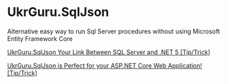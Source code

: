 # UkrGuru.SqlJson
Alternative easy way to run Sql Server procedures without using Microsoft Entity Framework Core

<a href="https://www.codeproject.com/Tips/5295154/UkrGuru-SqlJson-Your-Link-Between-SQL-Server-and-N" target="_blank">UkrGuru.SqlJson Your Link Between SQL Server and .NET 5 [Tip/Trick]</a>

<a href="https://www.codeproject.com/Tips/5295844/UkrGuru-SqlJson-is-Perfect-for-your-ASP-NET-Core-W" target="_blank">UkrGuru.SqlJson is Perfect for your ASP.NET Core Web Application! [Tip/Trick]</a>